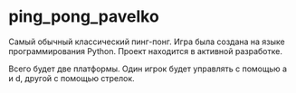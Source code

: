 # ping_pong_pavelko
Самый обычный классический пинг-понг. Игра была создана на языке программирования Python.
Проект находится в активной разработке. 

Всего будет две платформы. Один игрок будет управлять с помощью a и d, другой с помощью стрелок.

